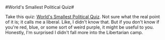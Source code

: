 #World's Smallest Political Quiz#

Take this quiz: [World's Smallest Political Quiz](http://tinyurl.com/wqo2). Not sure what the real point of it is; it calls me a liberal. Like, I didn't know that. But if you don't know if you're red, blue, or some sort of weird purple, it might be useful to you. Honestly, I'm surprised I didn't fall more into the Libertarian camp.
